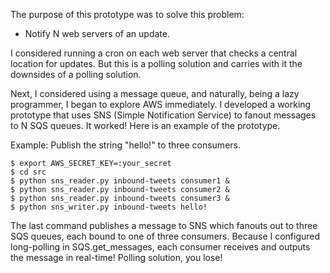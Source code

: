 The purpose of this prototype was to solve this problem:

* Notify N web servers of an update.

I considered running a cron on each web server that checks a central location for updates.  But this is a polling solution and carries with it the downsides of a polling solution.

Next, I considered using a message queue, and naturally, being a lazy programmer, I began to explore AWS immediately.  I developed a working prototype that uses SNS (Simple Notification Service) to fanout messages to N SQS queues.  It worked!  Here is an example of the prototype.

Example: Publish the string "hello!" to three consumers.

```$ export AWS_ACCESS_KEY=:your_access
$ export AWS_SECRET_KEY=:your_secret
$ cd src
$ python sns_reader.py inbound-tweets consumer1 &
$ python sns_reader.py inbound-tweets consumer2 &
$ python sns_reader.py inbound-tweets consumer3 &
$ python sns_writer.py inbound-tweets hello!
```

The last command publishes a message to SNS which fanouts out to three SQS queues, each bound to one of three consumers.  Because I configured long-polling in SQS.get_messages, each consumer receives and outputs the message in real-time!  Polling solution, you lose!

